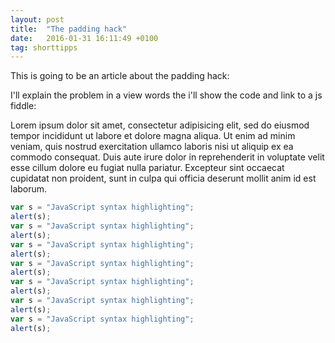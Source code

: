 ```yaml
---
layout: post
title:  "The padding hack"
date:   2016-01-31 16:11:49 +0100
tag: shorttipps
---
```

This is going to be an article about the padding hack: 

I'll explain the problem in a view words the i'll show the code and link to a js fiddle: 



Lorem ipsum dolor sit amet, consectetur adipisicing elit, sed do eiusmod
tempor incididunt ut labore et dolore magna aliqua. Ut enim ad minim veniam,
quis nostrud exercitation ullamco laboris nisi ut aliquip ex ea commodo
consequat. Duis aute irure dolor in reprehenderit in voluptate velit esse
cillum dolore eu fugiat nulla pariatur. Excepteur sint occaecat cupidatat non
proident, sunt in culpa qui officia deserunt mollit anim id est laborum.

```javascript
var s = "JavaScript syntax highlighting";
alert(s);
var s = "JavaScript syntax highlighting";
alert(s);
var s = "JavaScript syntax highlighting";
alert(s);
var s = "JavaScript syntax highlighting";
alert(s);
var s = "JavaScript syntax highlighting";
alert(s);
var s = "JavaScript syntax highlighting";
alert(s);
var s = "JavaScript syntax highlighting";
alert(s);
```
